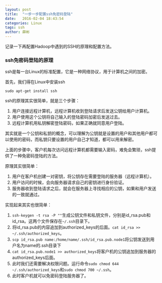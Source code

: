 ```yaml
---
layout: post
title:  "一步一步配置ssh免密码登陆"
date:   2016-02-04 18:43:54
categories: Linux
tags: ssh
author: 薛彬
---
```


记录一下再配置Hadoop中遇到的SSH的原理和配置方法。




### ssh免密码登陆的原理

ssh是每一台Linux的标准配置，它是一种网络协议，用于计算机之间的加密。

首先，我们得在Linux中安装ssh

	sudo apt-get install ssh

ssh的原理其实很简单，就是三个步骤：

1. 用户连接远程计算机，远程计算机收到登陆请求后发送公钥给用户计算机。
2. 用户使用这个公钥将自己输入的登陆密码加密后发送过去。
3. 远程计算机用私钥解密登陆密码，如果正确就同意用户登陆。

其实就是一个公钥和私钥的概念，可以理解为公钥就是设置的用户和其他用户都可以使用的密码，而私钥只要设置的用户自己才知道，都可以用来解密。

上面的步骤中，客户机每次访问远程计算机都需要输入密码，难免会繁琐，ssh提供了一种免密码登陆的方法。

原理其实很简单：

1. 用户在客户机创建一对密钥，将公钥存在需要登陆的服务器（远程计算机）。
2. 用户访问的时候，会向服务器请求自己的密钥进行身份验证。
3. 服务器收到登陆请求之后，就会在服务器上寻找相应的公钥，如果和用户发送的一致就通过。

实现起来其实也很简单：

1. `ssh-keygen -t rsa -P ""`生成公钥文件和私钥文件，分别是id_rsa.pub和id_rsa。这两个文件保存在`~/.ssh`目录下。
2. 将id_rsa.pub的内容追加到authorized_keys的后面。`cat id_rsa >> ~/.ssh/authorized_keys`。
3. `scp id_rsa.pub name:/home/name/.ssh/id_rsa.pub.node1`将公钥发送到用户名为name的.ssh目录下
4. `cat id_rsa.pub.node1 >> authorized_keys`将客户机的公钥追加到服务器的authorized_keys后面。
5. 此时我们还需要解决权限问题。运行命令`sudo chmod 644 ~/.ssh/authorized_keys`和`sudo chmod 700 ~/.ssh`。
6. 此时客户机就可以免密码登陆服务器了。

